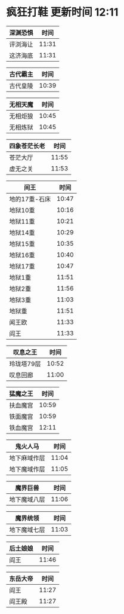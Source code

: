 # 疯狂打鞋 更新时间 12:11

| 深渊恐惧   | 时间    |
|--------|-------|
| 评浏海让 | 11:31 |
| 这济海底 | 11:31 |

| 古代霸主   | 时间    |
|--------|-------|
| 古代皇陵 | 10:39 |

| 无相天魔   | 时间    |
|--------|-------|
| 无相炬狼 | 10:45 |
| 无相炼狱 | 10:45 |

| 四象苍茫长老   | 时间    |
|--------|-------|
| 苍茫大厅 | 11:55 |
| 虚无之关 | 11:53 |

| 间王   | 时间    |
|--------|-------|
| 地的17重-石床 | 10:47 |
| 地狱10重 | 10:16 |
| 地狱11重 | 10:21 |
| 地狱14重 | 10:29 |
| 地狱15重 | 10:35 |
| 地狱16重 | 10:40 |
| 地狱17重 | 10:47 |
| 地狱1重 | 11:51 |
| 地狱2重 | 11:56 |
| 地狱3重 | 11:03 |
| 地狱重 | 11:51 |
| 闻王欧 | 11:33 |
| 阎王 | 11:33 |

| 叹息之王   | 时间    |
|--------|-------|
| 玲珑塔79层 | 10:52 |
| 叹息回廊 | 11:00 |

| 猛魔之王   | 时间    |
|--------|-------|
| 扶血魔宫 | 10:59 |
| 铁面魔宫 | 10:59 |
| 铁血魔宫 | 12:11 |

| 鬼火人马   | 时间    |
|--------|-------|
| 地下麻域作层 | 11:04 |
| 地下魔域作层 | 11:05 |

| 魔界巨兽   | 时间    |
|--------|-------|
| 地下魔域八层 | 11:06 |

| 魔界统领   | 时间    |
|--------|-------|
| 地下魔域七层 | 11:03 |

| 后土娘娘   | 时间    |
|--------|-------|
| 阎王 | 11:46 |

| 东岳大帝   | 时间    |
|--------|-------|
| 阎王 | 11:27 |
| 阎王殿 | 11:27 |